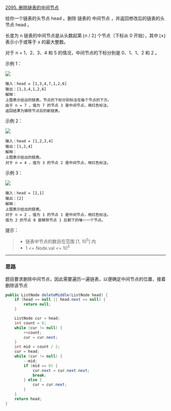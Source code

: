 [2095. 删除链表的中间节点](https://leetcode.cn/problems/delete-the-middle-node-of-a-linked-list/description/)

给你一个链表的头节点 head 。删除 链表的 中间节点 ，并返回修改后的链表的头节点 head 。

长度为 n 链表的中间节点是从头数起第 ⌊n / 2⌋ 个节点（下标从 0 开始），其中 ⌊x⌋ 表示小于或等于 x 的最大整数。

对于 n = 1、2、3、4 和 5 的情况，中间节点的下标分别是 0、1、1、2 和 2 。


示例 1：

![](https://assets.leetcode.com/uploads/2021/11/16/eg1drawio.png)
```
输入：head = [1,3,4,7,1,2,6]
输出：[1,3,4,1,2,6]
解释：
上图表示给出的链表。节点的下标分别标注在每个节点的下方。
由于 n = 7 ，值为 7 的节点 3 是中间节点，用红色标注。
返回结果为移除节点后的新链表。
```
示例 2：

![](https://assets.leetcode.com/uploads/2021/11/16/eg2drawio.png)
```
输入：head = [1,2,3,4]
输出：[1,2,4]
解释：
上图表示给出的链表。
对于 n = 4 ，值为 3 的节点 2 是中间节点，用红色标注。
```
示例 3：

![](https://assets.leetcode.com/uploads/2021/11/16/eg3drawio.png)
```
输入：head = [2,1]
输出：[2]
解释：
上图表示给出的链表。
对于 n = 2 ，值为 1 的节点 1 是中间节点，用红色标注。
值为 2 的节点 0 是移除节点 1 后剩下的唯一一个节点。
```

提示：

>- 链表中节点的数目在范围 [1, 10<sup>5</sup>] 内
>- 1 <= Node.val <= 10<sup>5</sup>

<hr/>

### 思路
题目要求删除中间节点，因此需要遍历一遍链表，以便确定中间节点的位置，接着删除该节点

```java
public ListNode deleteMiddle(ListNode head) {
    if (head == null || head.next == null) {
        return null;
    }

    ListNode cur = head;
    int count = 0;
    while (cur != null) {
        ++count;
        cur = cur.next;
    }
    int mid = count / 2;
    cur = head;
    while (cur != null) {
        --mid;
        if (mid == 0) {
            cur.next = cur.next.next;
            break;
        } else {
            cur = cur.next;
        }
    }
    return head;
}
```